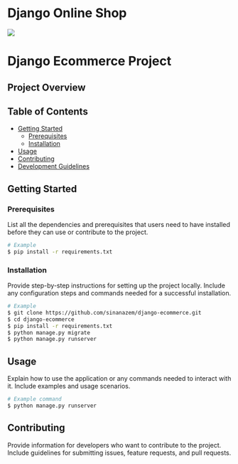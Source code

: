 # Django Online Shop
<img src="https://www.datocms-assets.com/64091/1648894746-frame-532.svg">

# Django Ecommerce Project

## Project Overview


## Table of Contents

- [Getting Started](#getting-started)
  - [Prerequisites](#prerequisites)
  - [Installation](#installation)
- [Usage](#usage)
- [Contributing](#contributing)
- [Development Guidelines](#development-guidelines)

## Getting Started

### Prerequisites

List all the dependencies and prerequisites that users need to have installed before they can use or contribute to the project.


```bash
# Example
$ pip install -r requirements.txt
```

### Installation

Provide step-by-step instructions for setting up the project locally. Include any configuration steps and commands needed for a successful installation.

```bash
# Example
$ git clone https://github.com/sinanazem/django-ecommerce.git
$ cd django-ecommerce
$ pip install -r requirements.txt
$ python manage.py migrate
$ python manage.py runserver
```

## Usage

Explain how to use the application or any commands needed to interact with it. Include examples and usage scenarios.

```bash
# Example command
$ python manage.py runserver
```

## Contributing

Provide information for developers who want to contribute to the project. Include guidelines for submitting issues, feature requests, and pull requests.



